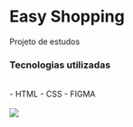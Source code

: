 <H1>Easy Shopping</h1>
<p>Projeto de estudos </p>
<h3> Tecnologias utilizadas </h2>
<br>
- HTML
- CSS
- FIGMA
<br>
<br>
<img src="https://github.com/matiasrafael/Easy-Shopping/blob/master/Novo%20Projeto%20(31).png?raw=true"/>

